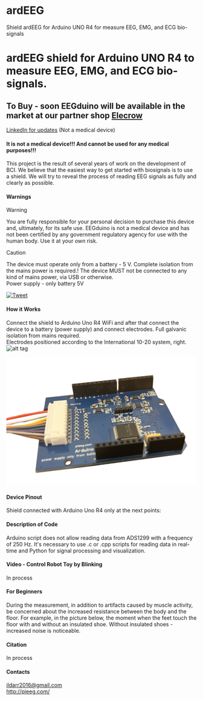 # ardEEG
Shield ardEEG for Arduino UNO R4 for measure EEG, EMG, and ECG bio-signals

# ardEEG shield for Arduino UNO R4 to measure EEG, EMG, and ECG bio-signals.      

## To Buy - soon EEGduino will be available in the market at our partner shop [Elecrow](https://www.elecrow.com/pieeg.html)
[LinkedIn for updates](https://www.linkedin.com/company/96475004/admin/feed/posts/) (Not a medical device)  
  
#### It is not a medical device!!! And cannot be used for any medical purposes!!!

This project is the result of several years of work on the development of BCI. We believe that the easiest way to get started with biosignals is to use a shield.
We will try to reveal the process of reading EEG signals as fully and clearly as possible. 

#### Warnings
>[!WARNING]
> You are fully responsible for your personal decision to purchase this device and, ultimately, for its safe use. EEGduino is not a medical device and has not been certified by any government regulatory agency for use with the human body. Use it at your own risk.  

>[!CAUTION]
> The device must operate only from a battery - 5 V. Complete isolation from the mains power is required.! The device MUST not be connected to any kind of mains power, via USB or otherwise.   
> Power supply - only battery 5V

[![Tweet](https://img.shields.io/twitter/url/http/shields.io.svg?style=social)](https://twitter.com/intent/tweet?text=DIY%20Brain-Computer%20Interface%20PIEEG%20&url=https://github.com/Ildaron/EEGwithRaspberryPI&hashtags=RaspberryPI,EEG,python,opensource)


#### How it Works   

Connect the shield to Arduino Uno R4 WiFi and after that connect the device to a battery (power supply) and connect electrodes.
Full galvanic isolation from mains required.  
Electrodes positioned according to the International 10-20 system, right.    ​
![alt tag](https://github.com/Ildaron/ardEEG/blob/main/supplementary_files/ard_EEG_general.png "general view")​

![alt tag](https://github.com/Ildaron/ardEEG/blob/main/supplementary_files/IMG_8452%20(1).jpg "generals view")




#### Device Pinout  
Shield connected with Arduino Uno R4 only at the next points:     
 
#### Description of Code  
Arduino script does not allow reading data from ADS1299 with a frequency of 250 Hz. It's necessary to use .c or .cpp scripts for reading data in real-time and Python for signal processing and visualization.   


#### Video - Control Robot Toy by Blinking  
In process 


#### For Beginners
During the measurement, in addition to artifacts caused by muscle activity, be concerned about the increased resistance between the body and the floor. For example, in the picture below, the moment when the feet touch the floor with and without an insulated shoe. Without insulated shoes - increased noise is noticeable.




#### Citation  
In process 


#### Contacts  
ildarr2016@gmail.com  
http://pieeg.com/
